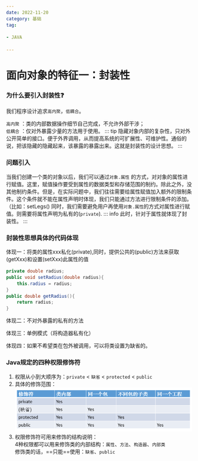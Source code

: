 ```yaml
---
date: 2022-11-20
category: 基础
tag:

- JAVA

---
```


# 面向对象的特征一：封装性

### 为什么要引入封装性❓

我们程序设计追求`高内聚`，`低耦合`。

`高内聚` ：类的内部数据操作细节自己完成，不允许外部干涉；  
`低耦合` ：仅对外暴露少量的方法用于使用。
::: tip
隐藏对象内部的复杂性，只对外公开简单的接口。便于外界调用，从而提高系统的可扩展性、可维护性。通俗的说，把该隐藏的隐藏起来，该暴露的暴露出来。这就是封装性的设计思想。
:::

### 问题引入

当我们创建一个类的对象以后，我们可以通过`对象.属性`
的方式，对对象的属性进行赋值。这里，赋值操作要受到属性的数据类型和存储范围的制约。除此之外，没其他制约条件。但是，在实际问题中，我们往往需要给属性赋值加入额外的限制条件。这个条件就不能在属性声明时体现，我们只能通过方法进行限制条件的添加。（比如：setLegs()
同时，我们需要避免用户再使用`对象.属性`的方式对属性进行赋值。则需要将属性声明为私有的(`private`).
::: info
此时，针对于属性就体现了封装性。
:::

### 封装性思想具体的代码体现

体现一：将类的属性xxx私化(private),同时，提供公共的(public)方法来获取(getXxx)和设置(setXxx)此属性的值

```java
private double radius;
public void setRadius(double radius){
    this.radius = radius;
}
public double getRadius(){
    return radius;
}
```

体现二：不对外暴露的私有的方法

体现三：单例模式（将构造器私有化）

体现四：如果不希望类在包外被调用，可以将类设置为缺省的。

### Java规定的四种权限修饰符

1. 权限从小到大顺序为：`private` < `缺省` < `protected` < `public`
2. 具体的修饰范围：
   ![img.png](../images/modifier.png)
3. 权限修饰符可用来修饰的结构说明：  
   4种权限都可以用来修饰类的内部结构：`属性`、`方法`、`构造器`、`内部类`  
   修饰类的话，==只能==使用：`缺省`、`public`




